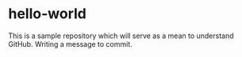 # hello-world
This is a sample repository which will serve as a mean to understand GitHub.
Writing a message to commit.
